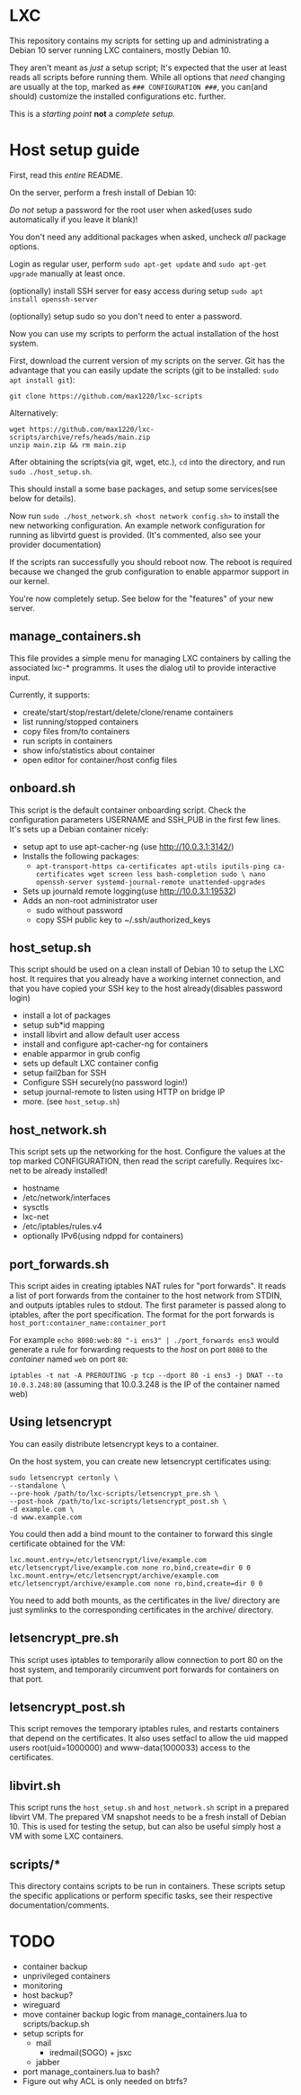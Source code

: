 # LXC

This repository contains my scripts for setting up and administrating
a Debian 10 server running LXC containers, mostly Debian 10.

They aren't meant as *just* a setup script;
It's expected that the user at least reads all scripts before running them.
While all options that *need* changing are usually at the top,
marked as `### CONFIGURATION ###`, you can(and should)
customize the installed configurations etc. further.

This is a *starting point* **not** a *complete setup*.



# Host setup guide

First, read this *entire* README.

On the server, perform a fresh install of Debian 10:

*Do not* setup a password for the root user when asked(uses sudo automatically if you leave it blank)!

You don't need any additional packages when asked,
uncheck *all* package options.

Login as regular user, perform `sudo apt-get update` and `sudo apt-get upgrade` manually at least once.

(optionally) install SSH server for easy access during setup `sudo apt install openssh-server`

(optionally) setup sudo so you don't need to enter a password.

Now you can use my scripts to perform the actual installation of the
host system.

First, download the current version of my scripts on the server.
Git has the advantage that you can easily update the scripts
(git to be installed: `sudo apt install git`):

```
git clone https://github.com/max1220/lxc-scripts
```

Alternatively:

```
wget https://github.com/max1220/lxc-scripts/archive/refs/heads/main.zip
unzip main.zip && rm main.zip
```

After obtaining the scripts(via git, wget, etc.),
`cd` into the directory, and run `sudo ./host_setup.sh`.

This should install a some base packages, and setup some services(see below for details).


Now run `sudo ./host_network.sh <host network config.sh>` to install the new networking configuration.
An example network configuration for running as libvirtd guest is provided.
(It's commented, also see your provider documentation)

If the scripts ran successfully you should reboot now.
The reboot is required because we changed the grub configuration to
enable apparmor support in our kernel.

You're now completely setup.
See below for the "features" of your new server.



## manage_containers.sh

This file provides a simple menu for managing LXC containers
by calling the associated lxc-* programms.
It uses the dialog util to provide interactive input.

Currently, it supports:
 * create/start/stop/restart/delete/clone/rename containers
 * list running/stopped containers
 * copy files from/to containers
 * run scripts in containers
 * show info/statistics about container
 * open editor for container/host config files



## onboard.sh

This script is the default container onboarding script.
Check the configuration parameters USERNAME and SSH_PUB in the first few lines.
It's sets up a Debian container nicely:
 * setup apt to use apt-cacher-ng (use http://10.0.3.1:3142/)
 * Installs the following packages:
   - `apt-transport-https ca-certificates apt-utils iputils-ping ca-certificates wget screen less bash-completion sudo \
   nano openssh-server systemd-journal-remote unattended-upgrades`
 * Sets up journald remote logging(use http://10.0.3.1:19532)
 * Adds an non-root administrator user
   - sudo without password
   - copy SSH public key to ~/.ssh/authorized_keys



## host_setup.sh

This script should be used on a clean install of Debian 10 to setup the LXC host.
It requires that you already have a working internet connection,
and that you have copied your SSH key to the host already(disables password login)
 * install a lot of packages
 * setup sub*id mapping
 * install libvirt and allow default user access
 * install and configure apt-cacher-ng for containers
 * enable apparmor in grub config
 * sets up default LXC container config
 * setup fail2ban for SSH
 * Configure SSH securely(no password login!)
 * setup journal-remote to listen using HTTP on bridge IP
 * more. (see `host_setup.sh`)



## host_network.sh

This script sets up the networking for the host.
Configure the values at the top marked CONFIGURATION,
then read the script carefully.
Requires lxc-net to be already installed!

 * hostname
 * /etc/network/interfaces
 * sysctls
 * lxc-net
 * /etc/iptables/rules.v4
 * optionally IPv6(using ndppd for containers)



## port_forwards.sh

This script aides in creating iptables NAT rules for "port forwards".
It reads a list of port forwards from the container to the host
network from STDIN, and outputs iptables rules to stdout.
The first parameter is passed along to iptables, after the port specification.
The format for the port forwards is `host_port:container_name:container_port`

For example `echo 8080:web:80 "-i ens3" | ./port_forwards ens3` would generate a
rule for forwarding requests to the *host* on port `8080` to the
*container* named `web` on port `80`:

`iptables -t nat -A PREROUTING -p tcp --dport 80 -i ens3 -j DNAT --to 10.0.3.248:80`
(assuming that 10.0.3.248 is the IP of the container named web)



## Using letsencrypt

You can easily distribute letsencrypt keys to a container.

On the host system, you can create new letsencrypt certificates using:

```
sudo letsencrypt certonly \
--standalone \
--pre-hook /path/to/lxc-scripts/letsencrypt_pre.sh \
--post-hook /path/to/lxc-scripts/letsencrypt_post.sh \
-d example.com \
-d www.example.com
```

You could then add a bind mount to the container to forward this single certificate obtained for the VM:

```
lxc.mount.entry=/etc/letsencrypt/live/example.com etc/letsencrypt/live/example.com none ro,bind,create=dir 0 0
lxc.mount.entry=/etc/letsencrypt/archive/example.com etc/letsencrypt/archive/example.com none ro,bind,create=dir 0 0
```

You need to add both mounts, as the certificates in the live/ directory are
just symlinks to the corresponding certificates in the archive/ directory.

## letsencrypt_pre.sh

This script uses iptables to temporarily allow connection to port 80
on the host system, and temporarily circumvent port forwards for
containers on that port.

## letsencrypt_post.sh

This script removes the temporary iptables rules, and restarts
containers that depend on the certificates.
It also uses setfacl to allow the uid mapped users root(uid=1000000) and www-data(1000033) access to the certificates.



## libvirt.sh

This script runs the `host_setup.sh` and `host_network.sh` script
in a prepared libvirt VM.
The prepared VM snapshot needs to be a fresh install of Debian 10.
This is used for testing the setup, but can also be useful simply
host a VM with some LXC containers.



## scripts/*

This directory contains scripts to be run in containers.
These scripts setup the specific applications or perform specific
tasks, see their respective documentation/comments.



# TODO
  - container backup
  - unprivileged containers
  - monitoring
  - host backup?
  - wireguard
  - move container backup logic from manage_containers.lua to scripts/backup.sh
  - setup scripts for
    * mail
	  - iredmail(SOGO) + jsxc
    * jabber
  - port manage_containers.lua to bash?
  - Figure out why ACL is only needed on btrfs?
